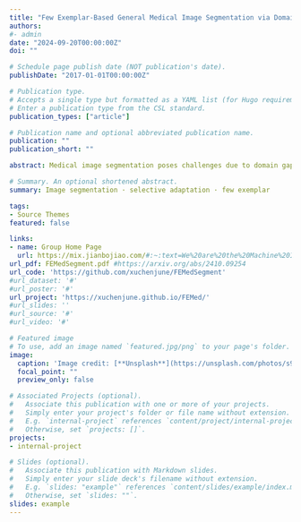 ```yaml
---
title: "Few Exemplar-Based General Medical Image Segmentation via Domain-Aware Selective Adaptation"
authors:
#- admin
date: "2024-09-20T00:00:00Z"
doi: ""

# Schedule page publish date (NOT publication's date).
publishDate: "2017-01-01T00:00:00Z"

# Publication type.
# Accepts a single type but formatted as a YAML list (for Hugo requirements).
# Enter a publication type from the CSL standard.
publication_types: ["article"]

# Publication name and optional abbreviated publication name.
publication: ""
publication_short: ""

abstract: Medical image segmentation poses challenges due to domain gaps, data modality variations, and dependency on domain knowledge or experts, especially for low- and middle-income countries (LMICs). Whereas for humans, given a few exemplars (with corresponding labels), we are able to segment different medical images even without extensive domain-specific clinical training. In addition, current SAM-based medical segmentation models use fine-grained visual prompts, such as the maximum bounding rectangle generated from manually annotated lesion area segmentation masks, as bounding box prompt during the testing phase. However, in actual clinical diagnosis, no prior konwledge is avaiable for such fine-grained visual prompt. Our experimental results also reveal that previoums models nearly fail to predict when given coarser bbox prompts. Considering these drawbacks, we propose a domain-aware selective adaptation approach to adapt the general knowledge learned from a large model trained with natural images to the corresponding medical domains/modalities with access to only a few (e.g., less than 5) exemplars. Our method mitigates the aforementioned limitations, providing an efficient and LMICs-friendly solution. Extensive experimental analysis showcases the effectiveness of our approach, offering potential advancements in healthcare diagnostics and clinical applications in LMICs.

# Summary. An optional shortened abstract.
summary: Image segmentation · selective adaptation · few exemplar

tags:
- Source Themes
featured: false

links:
- name: Group Home Page
  url: https://mix.jianbojiao.com/#:~:text=We%20are%20the%20Machine%20Intelligence%20+%20x%20group%20at%20the
url_pdf: FEMedSegment.pdf #https://arxiv.org/abs/2410.09254
url_code: 'https://github.com/xuchenjune/FEMedSegment'
#url_dataset: '#'
#url_poster: '#'
url_project: 'https://xuchenjune.github.io/FEMed/'
#url_slides: ''
#url_source: '#'
#url_video: '#'

# Featured image
# To use, add an image named `featured.jpg/png` to your page's folder. 
image:
  caption: 'Image credit: [**Unsplash**](https://unsplash.com/photos/s9CC2SKySJM)'
  focal_point: ""
  preview_only: false

# Associated Projects (optional).
#   Associate this publication with one or more of your projects.
#   Simply enter your project's folder or file name without extension.
#   E.g. `internal-project` references `content/project/internal-project/index.md`.
#   Otherwise, set `projects: []`.
projects:
- internal-project

# Slides (optional).
#   Associate this publication with Markdown slides.
#   Simply enter your slide deck's filename without extension.
#   E.g. `slides: "example"` references `content/slides/example/index.md`.
#   Otherwise, set `slides: ""`.
slides: example
---
```

